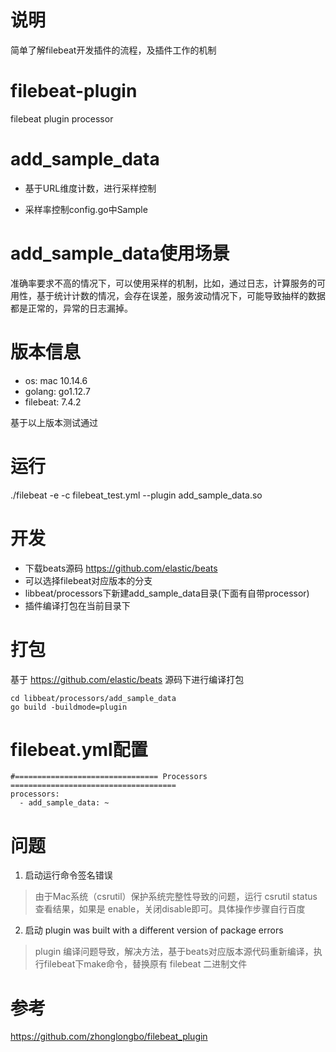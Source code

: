 # 说明
简单了解filebeat开发插件的流程，及插件工作的机制

# filebeat-plugin
filebeat plugin processor

# add_sample_data
- 基于URL维度计数，进行采样控制

- 采样率控制config.go中Sample

# add_sample_data使用场景
准确率要求不高的情况下，可以使用采样的机制，比如，通过日志，计算服务的可用性，基于统计计数的情况，会存在误差，服务波动情况下，可能导致抽样的数据都是正常的，异常的日志漏掉。

# 版本信息
- os: mac 10.14.6
- golang: go1.12.7
- filebeat: 7.4.2

基于以上版本测试通过

# 运行
./filebeat -e -c filebeat_test.yml --plugin add_sample_data.so

# 开发
- 下载beats源码 https://github.com/elastic/beats
- 可以选择filebeat对应版本的分支
- libbeat/processors下新建add_sample_data目录(下面有自带processor)
- 插件编译打包在当前目录下

# 打包
基于 https://github.com/elastic/beats 源码下进行编译打包

```$xslt
cd libbeat/processors/add_sample_data
go build -buildmode=plugin
```

# filebeat.yml配置
```$xslt
#================================ Processors =====================================
processors:
  - add_sample_data: ~
```

# 问题
1. 启动运行命令签名错误
> 由于Mac系统（csrutil）保护系统完整性导致的问题，运行 csrutil status 查看结果，如果是 enable，关闭disable即可。具体操作步骤自行百度
2. 启动 plugin was built with a different version of package errors
> plugin 编译问题导致，解决方法，基于beats对应版本源代码重新编译，执行filebeat下make命令，替换原有 filebeat 二进制文件

# 参考
https://github.com/zhonglongbo/filebeat_plugin
